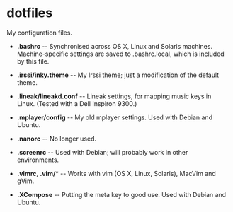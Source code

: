 dotfiles
========

My configuration files.

* **.bashrc** -- Synchronised across OS X, Linux and Solaris machines.
  Machine-specific settings are saved to .bashrc.local, which is included by
  this file.

* **.irssi/inky.theme** -- My Irssi theme; just a modification of the default theme.

* **.lineak/lineakd.conf** -- Lineak settings, for mapping music keys in Linux.
  (Tested with a Dell Inspiron 9300.)

* **.mplayer/config** -- My old mplayer settings. Used with Debian and Ubuntu.

* **.nanorc** -- No longer used.

* **.screenrc** -- Used with Debian; will probably work in other environments.

* **.vimrc**, **.vim/*** -- Works with vim (OS X, Linux, Solaris), MacVim and gVim.

* **.XCompose** -- Putting the meta key to good use. Used with Debian and Ubuntu.
